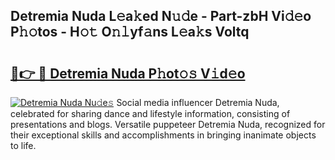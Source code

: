 ## Detremia Nuda L𝚎a𝚔ed N𝚞𝚍e - Part-zbH Vi𝚍𝚎o P𝚑𝚘tos - H𝚘𝚝 O𝚗𝚕yf𝚊ns L𝚎a𝚔s Voltq

# <h2><a href="http://kf5r3a.oniu.top/?m=Detremia+Nuda">🔗👉 🔴 Detremia Nuda P𝚑ot𝚘𝚜 V𝚒d𝚎o</a></h2>

[![Detremia Nuda Nu𝚍e𝚜](https://i.imgur.com/0qMVB7G.gif)](http://kf5r3a.oniu.top/?m=Detremia+Nuda)
Social media influencer Detremia Nuda, celebrated for sharing dance and lifestyle information, consisting of presentations and blogs. Versatile puppeteer Detremia Nuda, recognized for their exceptional skills and accomplishments in bringing inanimate objects to life.  
